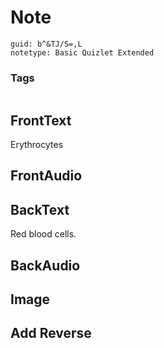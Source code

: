 # Note
```
guid: b^&TJ/S=,L
notetype: Basic Quizlet Extended
```

### Tags
```
```

## FrontText
Erythrocytes

## FrontAudio


## BackText
Red blood cells.

## BackAudio


## Image


## Add Reverse

